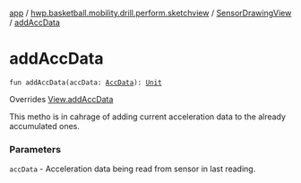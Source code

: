 [app](../../index.md) / [hwp.basketball.mobility.drill.perform.sketchview](../index.md) / [SensorDrawingView](index.md) / [addAccData](.)

# addAccData

`fun addAccData(accData: `[`AccData`](../../hwp.basketball.mobility.device.sensor/-b-m-sensor-manager/-acc-data/index.md)`): `[`Unit`](https://kotlinlang.org/api/latest/jvm/stdlib/kotlin/-unit/index.html)

Overrides [View.addAccData](../-sensor-drawing-view-view-contract/-view/add-acc-data.md)

This metho is in cahrage of adding current acceleration data to the already
accumulated ones.

### Parameters

`accData` - Acceleration data being read from sensor in last reading.